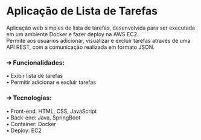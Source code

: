 # Aplicação de Lista de Tarefas
Aplicação web simples de lista de tarefas, desenvolvida para ser executada em um ambiente Docker e fazer deploy na AWS EC2. \
Permite aos usuários adicionar, visualizar e excluir tarefas através de uma API REST, com a comunicação realizada em formato JSON.

### ➔ Funcionalidades: 
• Exibir lista de tarefas \
• Permitir adicionar e excluir tarefas 

### ➔ Tecnologias: 
• Front-end: HTML, CSS, JavaScript \
• Back-end: Java, SpringBoot \
• Container: Docker \
• Deploy: EC2 
